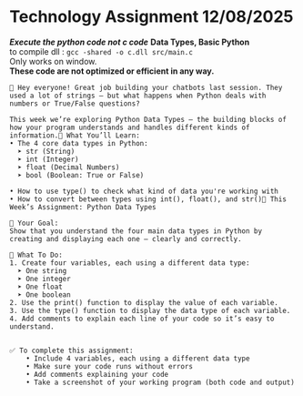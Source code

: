# Technology Assignment 12/08/2025
***Execute the python code not c code***
**Data Types, Basic Python**
<br>to compile dll : 
```gcc -shared -o c.dll src/main.c```
<br>Only works on window.
<br>**These code are not optimized or efficient in any way.**
```
👋 Hey everyone! Great job building your chatbots last session. They used a lot of strings — but what happens when Python deals with numbers or True/False questions?

This week we’re exploring Python Data Types — the building blocks of how your program understands and handles different kinds of information.🧠 What You’ll Learn:
• The 4 core data types in Python:
  ➤ str (String)
  ➤ int (Integer)
  ➤ float (Decimal Numbers)
  ➤ bool (Boolean: True or False)

• How to use type() to check what kind of data you're working with
• How to convert between types using int(), float(), and str()📌 This Week’s Assignment: Python Data Types

🎯 Your Goal:
Show that you understand the four main data types in Python by creating and displaying each one — clearly and correctly.

🔧 What To Do:
1. Create four variables, each using a different data type:
  ➤ One string
  ➤ One integer
  ➤ One float
  ➤ One boolean
2. Use the print() function to display the value of each variable.
3. Use the type() function to display the data type of each variable.
4. Add comments to explain each line of your code so it’s easy to understand.


✅ To complete this assignment:
    • Include 4 variables, each using a different data type
    • Make sure your code runs without errors
    • Add comments explaining your code
    • Take a screenshot of your working program (both code and output)
```